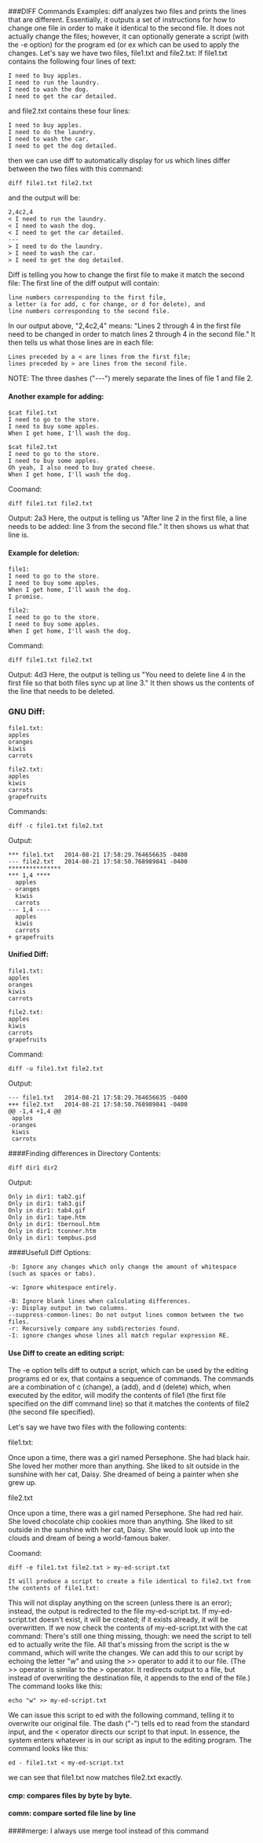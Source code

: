 ###DIFF Commands Examples:
diff analyzes two files and prints the lines that are different. Essentially, it outputs a set of instructions for how to change one file in order to make it identical to the second file.
It does not actually change the files; however, it can optionally generate a script (with the -e option) for the program ed (or ex which can be used to apply the changes.
Let's say we have two files, file1.txt and file2.txt:
If file1.txt contains the following four lines of text:
```
I need to buy apples.
I need to run the laundry.
I need to wash the dog.
I need to get the car detailed.
```
and file2.txt contains these four lines:
```
I need to buy apples.
I need to do the laundry.
I need to wash the car.
I need to get the dog detailed.
```
then we can use diff to automatically display for us which lines differ between the two files with this command:
```
diff file1.txt file2.txt
```
and the output will be:
```
2,4c2,4
< I need to run the laundry.
< I need to wash the dog.
< I need to get the car detailed.
---
> I need to do the laundry.
> I need to wash the car.
> I need to get the dog detailed.
```
Diff is telling you how to change the first file to make it match the second file:
The first line of the diff output will contain:
```
line numbers corresponding to the first file,
a letter (a for add, c for change, or d for delete), and
line numbers corresponding to the second file.
```
In our output above, "2,4c2,4" means: "Lines 2 through 4 in the first file need to be changed in order to match lines 2 through 4 in the second file." It then tells us what those lines are in each file:
```
Lines preceded by a < are lines from the first file;
lines preceded by > are lines from the second file.
```
NOTE: The three dashes ("---") merely separate the lines of file 1 and file 2.

#### Another example for adding:
```
$cat file1.txt
I need to go to the store.
I need to buy some apples.
When I get home, I'll wash the dog.

$cat file2.txt
I need to go to the store.
I need to buy some apples.
Oh yeah, I also need to buy grated cheese.
When I get home, I'll wash the dog.
```
Coomand:
```
diff file1.txt file2.txt
```
Output:
2a3
Here, the output is telling us "After line 2 in the first file, a line needs to be added: line 3 from the second file." It then shows us what that line is.

#### Example for deletion:
```
file1:
I need to go to the store.
I need to buy some apples.
When I get home, I'll wash the dog.
I promise.

file2:
I need to go to the store.
I need to buy some apples.
When I get home, I'll wash the dog.
```
Command:
```
diff file1.txt file2.txt
```
Output:
4d3
Here, the output is telling us "You need to delete line 4 in the first file so that both files sync up at line 3." It then shows us the contents of the line that needs to be deleted.

### GNU Diff:
```
file1.txt:
apples
oranges
kiwis
carrots

file2.txt:
apples
kiwis
carrots
grapefruits
```
Commands:
```
diff -c file1.txt file2.txt
```
Output:
```
*** file1.txt   2014-08-21 17:58:29.764656635 -0400
--- file2.txt   2014-08-21 17:58:50.768989841 -0400
***************
*** 1,4 ****
  apples
- oranges
  kiwis
  carrots
--- 1,4 ----
  apples
  kiwis
  carrots
+ grapefruits
```
#### Unified Diff:

```
file1.txt:
apples
oranges
kiwis
carrots

file2.txt:
apples
kiwis
carrots
grapefruits
```
Command:
```
diff -u file1.txt file2.txt
```
Output:
```
--- file1.txt   2014-08-21 17:58:29.764656635 -0400
+++ file2.txt   2014-08-21 17:58:50.768989841 -0400
@@ -1,4 +1,4 @@
 apples
-oranges
 kiwis
 carrots
```

####Finding differences in Directory Contents:


```
diff dir1 dir2
```
Output:
```
Only in dir1: tab2.gif
Only in dir1: tab3.gif
Only in dir1: tab4.gif
Only in dir1: tape.htm
Only in dir1: tbernoul.htm
Only in dir1: tconner.htm
Only in dir1: tempbus.psd
```

####Usefull Diff Options:
```
-b: Ignore any changes which only change the amount of whitespace (such as spaces or tabs).

-w: Ignore whitespace entirely.

-B: Ignore blank lines when calculating differences.
-y: Display output in two columns.
--suppress-common-lines: Do not output lines common between the two files.
-r: Recursively compare any subdirectories found.
-I: ignore changes whose lines all match regular expression RE.
```

#### Use Diff to create an editing script:
The -e option tells diff to output a script, which can be used by the editing programs ed or ex, that contains a sequence of commands. The commands are a combination of c (change), a (add), and d (delete) which, when executed by the editor, will modify the contents of file1 (the first file specified on the diff command line) so that it matches the contents of file2 (the second file specified).

Let's say we have two files with the following contents:

file1.txt:

Once upon a time, there was a girl named Persephone.
She had black hair.
She loved her mother more than anything.
She liked to sit outside in the sunshine with her cat, Daisy.
She dreamed of being a painter when she grew up.

file2.txt

Once upon a time, there was a girl named Persephone.
She had red hair.
She loved chocolate chip cookies more than anything.
She liked to sit outside in the sunshine with her cat, Daisy.
She would look up into the clouds and dream of being a world-famous baker.

Coomand:
```
diff -e file1.txt file2.txt > my-ed-script.txt

It will produce a script to create a file identical to file2.txt from the contents of file1.txt:
```
This will not display anything on the screen (unless there is an error); instead, the output is redirected to the file my-ed-script.txt. If my-ed-script.txt doesn't exist, it will be created; if it exists already, it will be overwritten.
If we now check the contents of my-ed-script.txt with the cat command:
There's still one thing missing, though: we need the script to tell ed to actually write the file. All that's missing from the script is the w command, which will write the changes. We can add this to our script by echoing the letter "w" and using the >> operator to add it to our file. (The >> operator is similar to the > operator. It redirects output to a file, but instead of overwriting the destination file, it appends to the end of the file.) The command looks like this:
```
echo "w" >> my-ed-script.txt
```
We can issue this script to ed with the following command, telling it to overwrite our original file. The dash ("-") tells ed to read from the standard input, and the < operator directs our script to that input. In essence, the system enters whatever is in our script as input to the editing program. The command looks like this:
```
ed - file1.txt < my-ed-script.txt
```
we can see that file1.txt now matches file2.txt exactly.
#### cmp: compares files by byte by byte.
#### comm: compare sorted file line by line
####merge: I always use merge tool instead of this command
